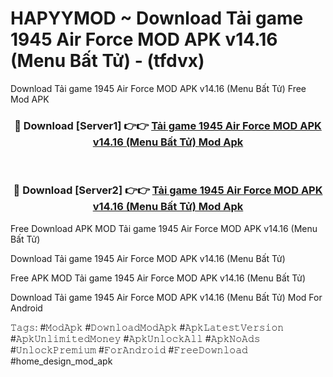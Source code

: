 # HAPYYMOD ~ Download Tải game 1945 Air Force MOD APK v14.16 (Menu Bất Tử) - (tfdvx)
Download Tải game 1945 Air Force MOD APK v14.16 (Menu Bất Tử) Free Mod APK

<div align="center">
<h3>🔴 Download [Server1] 👉👉 <a href="https://apk-comot.site?title=Tải_game_1945_Air_Force_MOD_APK_v14.16_(Menu_Bất_Tử)">Tải game 1945 Air Force MOD APK v14.16 (Menu Bất Tử) Mod Apk</a></h3><br>

<h3>🔴 Download [Server2] 👉👉 <a href="https://apk-comot.site?title=Tải_game_1945_Air_Force_MOD_APK_v14.16_(Menu_Bất_Tử)">Tải game 1945 Air Force MOD APK v14.16 (Menu Bất Tử) Mod Apk</a></h3>
</div>


Free Download APK MOD Tải game 1945 Air Force MOD APK v14.16 (Menu Bất Tử)

Download Tải game 1945 Air Force MOD APK v14.16 (Menu Bất Tử) 

Free APK MOD Tải game 1945 Air Force MOD APK v14.16 (Menu Bất Tử) 

Download Tải game 1945 Air Force MOD APK v14.16 (Menu Bất Tử) Mod For Android

𝚃𝚊𝚐𝚜: #𝙼𝚘𝚍𝙰𝚙𝚔 #𝙳𝚘𝚠𝚗𝚕𝚘𝚊𝚍𝙼𝚘𝚍𝙰𝚙𝚔 #𝙰𝚙𝚔𝙻𝚊𝚝𝚎𝚜𝚝𝚅𝚎𝚛𝚜𝚒𝚘𝚗 #𝙰𝚙𝚔𝚄𝚗𝚕𝚒𝚖𝚒𝚝𝚎𝚍𝙼𝚘𝚗𝚎𝚢 #𝙰𝚙𝚔𝚄𝚗𝚕𝚘𝚌𝚔𝙰𝚕𝚕 #𝙰𝚙𝚔𝙽𝚘𝙰𝚍𝚜 #𝚄𝚗𝚕𝚘𝚌𝚔𝙿𝚛𝚎𝚖𝚒𝚞𝚖 #𝙵𝚘𝚛𝙰𝚗𝚍𝚛𝚘𝚒𝚍 #𝙵𝚛𝚎𝚎𝙳𝚘𝚠𝚗𝚕𝚘𝚊𝚍 #home_design_mod_apk